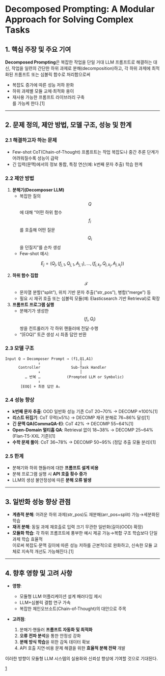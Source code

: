 # Decomposed Prompting: A Modular Approach for Solving Complex Tasks

## 1. 핵심 주장 및 주요 기여  
**Decomposed Prompting**은 복잡한 작업을 단일 거대 LLM 프롬프트로 해결하는 대신, 작업을 일련의 간단한 하위 과제로 분해(decomposition)하고, 각 하위 과제에 최적화된 프롬프트 또는 심볼릭 함수로 처리함으로써  
- 복잡도 증가에 따른 성능 저하 완화  
- 하위 과제별 모듈 교체·최적화 용이  
- 재사용 가능한 프롬프트 라이브러리 구축  
를 가능케 한다.[1]

***

## 2. 문제 정의, 제안 방법, 모델 구조, 성능 및 한계

### 2.1 해결하고자 하는 문제  
- Few-shot CoT(Chain-of-Thought) 프롬프트는 작업 복잡도나 중간 추론 단계가 어려워질수록 성능이 급락  
- 긴 입력(문맥)에서의 정보 통합, 특정 연산(예: k번째 문자 추출) 학습 한계  

### 2.2 제안 방법  
1. **분해기(Decomposer LLM)**  
   - 복잡한 질의 $$Q$$에 대해 “어떤 하위 함수 $$f_i$$를 호출해 어떤 질문 $$Q_i$$을 던질지”를 순차 생성  
   - Few-shot 예시:  

$$
       E_j = \bigl(Q_j,\,(f_{j,1},Q_{j,1},A_{j,1}),\dots,(f_{j,k_j},Q_{j,k_j},A_{j,k_j})\bigr)
     $$

2. **하위 함수 집합 $$\mathcal{F}$$**  
   - 문자열 분할(“split”), 위치 기반 문자 추출(“str_pos”), 병합(“merge”) 등  
   - 필요 시 재귀 호출 또는 심볼릭 모듈(예: Elasticsearch 기반 Retrieval)로 확장  
3. **프롬프트 프로그램 실행**  
   - 분해기가 생성한 $$(f_i,Q_i)$$ 쌍을 컨트롤러가 각 하위 핸들러에 전달·수행  
   - “[EOQ]” 토큰 생성 시 최종 답안 반환  

### 2.3 모델 구조  
```
Input Q → Decomposer Prompt → (f1,Q1,A1)
               ↓                  │
      Controller              Sub-Task Handler
               ↓                  │
         … 반복 …            (Prompted LLM or Symbolic)
               ↓
       [EOQ] + 최종 답안 Aₖ
```

### 2.4 성능 향상  
- **k번째 문자 추출**: OOD 일반화 성능 기존 CoT 20~70% → DECOMP ≈100%[1]
- **리스트 뒤집기**: CoT 무력(≈5%) → DECOMP 재귀 분해로 76~86% 달성[1]
- **긴 문맥 QA(CommaQA-E)**: CoT 42% → DECOMP 55~64%[1]
- **Open-Domain 멀티홉 QA**: Retrieval 없이 18~38% → DECOMP 25~64% (Flan-T5-XXL 기준)[1]
- **수학 문제 풀이**: CoT 36~78% → DECOMP 50~95% (정답 추출 모듈 분리)[1]

### 2.5 한계  
- 분해기와 하위 핸들러에 대한 **프롬프트 설계 비용**  
- 분해 프로그램 실행 시 **API 호출 횟수 증가**  
- LLM의 생성 불안정성에 따른 **분해 오류 발생**  

***

## 3. 일반화 성능 향상 관점  
- **계층적 분해**: 어려운 하위 과제(str_pos)도 재분해(arr_pos+split) 가능→세분화된 학습  
- **재귀 분해**: 동일 과제 재호출로 입력 크기 무관한 일반화(길이(OOD) 확장)  
- **모듈화 학습**: 각 하위 프롬프트에 풍부한 예시 제공 가능→복합 구조 학습보다 단일 과제 학습 효율적  
이로써 복잡도·문맥 길이에 따른 성능 저하를 근본적으로 완화하고, 신속한 모듈 교체로 지속적 개선도 가능해진다.[1]

***

## 4. 향후 영향 및 고려 사항  
- **영향**:  
  - 모듈형 LLM 어플리케이션 설계 패러다임 제시  
  - LLM+심볼릭 결합 연구 가속  
  - 복잡한 체인오브소트(Chain-of-Thought)의 대안으로 주목  

- **고려점**:  
  1. 분해기·핸들러 **프롬프트 자동화 및 최적화**  
  2. **오류 전파 분석**을 통한 안정성 강화  
  3. **분해 방식 학습**을 위한 감독 데이터 확보  
  4. API 호출 지연·비용 문제 해결을 위한 **효율적 분해 전략** 개발  

이러한 방향이 모듈형 LLM 시스템의 실용화와 신뢰성 향상에 기여할 것으로 기대된다.

[1](https://ppl-ai-file-upload.s3.amazonaws.com/web/direct-files/attachments/22370781/4793b9fd-e882-473b-afae-f3bb1d32ed2f/2210.02406v2.pdf)
